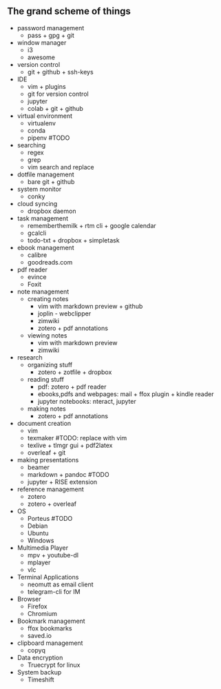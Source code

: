 ## The grand scheme of things

+ password management
	+ pass + gpg + git
+ window manager
	+ i3
	+ awesome
+ version control
	+ git + github + ssh-keys
+ IDE
	+ vim + plugins
	+ git for version control
	+ jupyter
	+ colab + git + github
+ virtual environment
	+ virtualenv
	+ conda
	+ pipenv #TODO
+ searching
	+ regex
	+ grep
	+ vim search and replace
+ dotfile management
	+ bare git + github
+ system monitor
	+ conky
+ cloud syncing
	+ dropbox daemon
+ task management
	+ rememberthemilk + rtm cli + google calendar
	+ gcalcli
	+ todo-txt + dropbox + simpletask
+ ebook management
	+ calibre
	+ goodreads.com
+ pdf reader
	+ evince
	+ Foxit
+ note management
	+ creating notes
		+ vim with markdown preview + github
		+ joplin - webclipper
		+ zimwiki
		+ zotero + pdf annotations
	+ viewing notes
		+ vim with markdown preview
		+ zimwiki
+ research
	+ organizing stuff
		+ zotero + zotfile + dropbox
	+ reading stuff
		+ pdf: zotero + pdf reader
		+ ebooks,pdfs and webpages: mail + ffox plugin + kindle reader
		+ jupyter notebooks: nteract, jupyter
	+ making notes
		+ zotero + pdf annotations
+ document creation
	+ vim
	+ texmaker #TODO: replace with vim
	+ texlive + tlmgr gui + pdf2latex
	+ overleaf + git
+ making presentations
	+ beamer
	+ markdown + pandoc #TODO
	+ jupyter + RISE extension
+ reference management
	+ zotero
	+ zotero + overleaf
+ OS
	+ Porteus #TODO
	+ Debian
	+ Ubuntu
	+ Windows
+ Multimedia Player
	+ mpv + youtube-dl
	+ mplayer
	+ vlc
+ Terminal Applications
	+ neomutt as email client
	+ telegram-cli for IM
+ Browser
	+ Firefox
	+ Chromium
+ Bookmark management
	+ ffox bookmarks
	+ saved.io
+ clipboard management
	+ copyq
+ Data encryption
	+ Truecrypt for linux
+ System backup
	+ Timeshift

